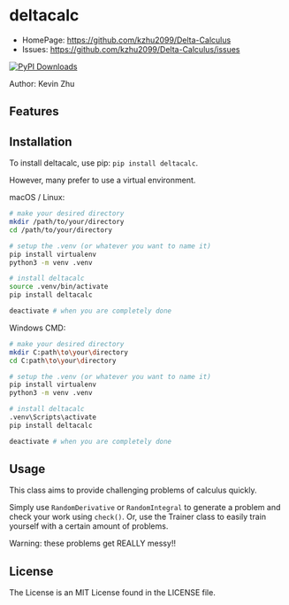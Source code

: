 # deltacalc

- HomePage: https://github.com/kzhu2099/Delta-Calculus
- Issues: https://github.com/kzhu2099/Delta-Calculus/issues

[![PyPI Downloads](https://static.pepy.tech/badge/deltacalc)](https://pepy.tech/projects/deltacalc)

Author: Kevin Zhu

## Features

## Installation

To install deltacalc, use pip: ```pip install deltacalc```.

However, many prefer to use a virtual environment.

macOS / Linux:

```sh
# make your desired directory
mkdir /path/to/your/directory
cd /path/to/your/directory

# setup the .venv (or whatever you want to name it)
pip install virtualenv
python3 -m venv .venv

# install deltacalc
source .venv/bin/activate
pip install deltacalc

deactivate # when you are completely done
```

Windows CMD:

```sh
# make your desired directory
mkdir C:path\to\your\directory
cd C:path\to\your\directory

# setup the .venv (or whatever you want to name it)
pip install virtualenv
python3 -m venv .venv

# install deltacalc
.venv\Scripts\activate
pip install deltacalc

deactivate # when you are completely done
```

## Usage

This class aims to provide challenging problems of calculus quickly.

Simply use `RandomDerivative` or `RandomIntegral` to generate a problem and check your work using `check()`. Or, use the Trainer class to easily train yourself with a certain amount of problems.

Warning: these problems get REALLY messy!!

## License

The License is an MIT License found in the LICENSE file.